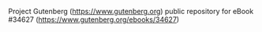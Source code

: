 Project Gutenberg (https://www.gutenberg.org) public repository for eBook #34627 (https://www.gutenberg.org/ebooks/34627)
